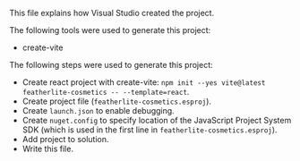 This file explains how Visual Studio created the project.

The following tools were used to generate this project:
- create-vite

The following steps were used to generate this project:
- Create react project with create-vite: `npm init --yes vite@latest featherlite-cosmetics -- --template=react`.
- Create project file (`featherlite-cosmetics.esproj`).
- Create `launch.json` to enable debugging.
- Create `nuget.config` to specify location of the JavaScript Project System SDK (which is used in the first line in `featherlite-cosmetics.esproj`).
- Add project to solution.
- Write this file.
